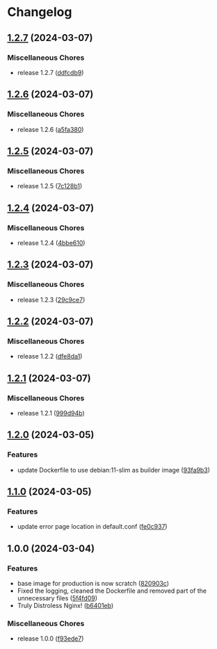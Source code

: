 # Changelog

## [1.2.7](https://github.com/Nos-Futurs/distroless-nginx/compare/v1.2.6...v1.2.7) (2024-03-07)


### Miscellaneous Chores

* release 1.2.7 ([ddfcdb9](https://github.com/Nos-Futurs/distroless-nginx/commit/ddfcdb92804c14563642894a6edda8e45ace1b6a))

## [1.2.6](https://github.com/Nos-Futurs/distroless-nginx/compare/v1.2.5...v1.2.6) (2024-03-07)


### Miscellaneous Chores

* release 1.2.6 ([a5fa380](https://github.com/Nos-Futurs/distroless-nginx/commit/a5fa3808e52f78bc052ae86d29581ca4f7a99fa2))

## [1.2.5](https://github.com/Nos-Futurs/distroless-nginx/compare/v1.2.4...v1.2.5) (2024-03-07)


### Miscellaneous Chores

* release 1.2.5 ([7c128b1](https://github.com/Nos-Futurs/distroless-nginx/commit/7c128b10b10b86d90e5ddcfc0fad8bdc14416f42))

## [1.2.4](https://github.com/Nos-Futurs/distroless-nginx/compare/v1.2.3...v1.2.4) (2024-03-07)


### Miscellaneous Chores

* release 1.2.4 ([4bbe610](https://github.com/Nos-Futurs/distroless-nginx/commit/4bbe6109019a0c6bea94d22fe509f68b56f3dc89))

## [1.2.3](https://github.com/Nos-Futurs/distroless-nginx/compare/v1.2.2...v1.2.3) (2024-03-07)


### Miscellaneous Chores

* release 1.2.3 ([29c9ce7](https://github.com/Nos-Futurs/distroless-nginx/commit/29c9ce7a9958b1d2c37418f521f5cb00f2f32edb))

## [1.2.2](https://github.com/Nos-Futurs/distroless-nginx/compare/v1.2.1...v1.2.2) (2024-03-07)


### Miscellaneous Chores

* release 1.2.2 ([dfe8da1](https://github.com/Nos-Futurs/distroless-nginx/commit/dfe8da172f2e0bbba2fb4f6485ab719db6372f39))

## [1.2.1](https://github.com/Nos-Futurs/distroless-nginx/compare/v1.2.0...v1.2.1) (2024-03-07)


### Miscellaneous Chores

* release 1.2.1 ([999d94b](https://github.com/Nos-Futurs/distroless-nginx/commit/999d94b8e210a4ac1ae7428e12ec4426e4adea51))

## [1.2.0](https://github.com/Nos-Futurs/distroless-nginx/compare/v1.1.0...v1.2.0) (2024-03-05)


### Features

* update Dockerfile to use debian:11-slim as builder image ([93fa9b3](https://github.com/Nos-Futurs/distroless-nginx/commit/93fa9b39fd4107fd8ef7cd7d0fa5488b31666c1d))

## [1.1.0](https://github.com/Nos-Futurs/distroless-nginx/compare/v1.0.0...v1.1.0) (2024-03-05)


### Features

* update error page location in default.conf ([fe0c937](https://github.com/Nos-Futurs/distroless-nginx/commit/fe0c937ea872d8a1b1569abbc1e09477c3d36df2))

## 1.0.0 (2024-03-04)


### Features

* base image for production is now scratch ([820903c](https://github.com/Nos-Futurs/distroless-nginx/commit/820903ca5f2a43206c29cfb34bead15a2815f16c))
* Fixed the logging, cleaned the Dockerfile and removed part of the unnecessary files ([5f4fd09](https://github.com/Nos-Futurs/distroless-nginx/commit/5f4fd09d2d111cfcbb0295226148e6bca4257f84))
* Truly Distroless Nginx! ([b6401eb](https://github.com/Nos-Futurs/distroless-nginx/commit/b6401eb50f5114c1ce21d07f577c76b5ad1c272c))


### Miscellaneous Chores

* release 1.0.0 ([f93ede7](https://github.com/Nos-Futurs/distroless-nginx/commit/f93ede7e386f35453904542fff33f68eae889190))
